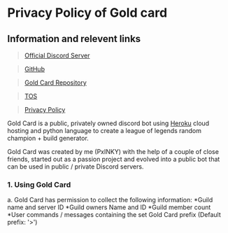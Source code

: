# Privacy Policy of Gold card
## Information and relevent links
> [Official Discord Server](https://discord.gg/jFY3pPtm2u)

> [GitHub](https://github.com/PxINKY)

> [Gold Card Repository](https://github.com/PxINKY/GoldCard)

> [TOS](https://github.com/PxINKY/GoldCard/blob/main/Terms%20Of%20Service.md)

> [Privacy Policy](https://github.com/PxINKY/GoldCard/blob/main/Privacy%20Policy.md)

Gold Card is a public, privately owned discord bot using [Heroku](https://www.heroku.com/) cloud hosting and python language to create a league of legends random champion + build generator.

Gold Card was created by me (PxINKY) with the help of a couple of close friends, started out as a passion project and evolved into a public bot that can be used in public / private Discord servers.


### 1. Using Gold Card
a. Gold Card has permission to collect the following information:
*Guild name and server ID
*Guild owners Name and ID
*Guild member count
*User commands / messages containing the set Gold Card prefix (Default prefix: '>')
